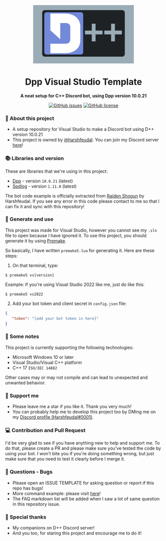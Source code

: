<div align="center"><img src="https://github.com/brainboxdotcc/DPP/blob/master/docpages/DPP-markdown-logo.png?raw=true"/>
<h1>Dpp Visual Studio Template</h1>
    <b>
        <p>A neat setup for C++ Discord bot, using Dpp version 10.0.21</p>
    </b>

[![GitHub issues](https://img.shields.io/github/issues/Harshfeudal-Projects/setup-vs)](https://github.com/Harshfeudal-Projects/Raiden-Shogun/issues)
[![GitHub license](https://img.shields.io/github/license/Harshfeudal-Projects/setup-vs?color=brightgreen)](https://github.com/Harshfeudal-Projects/Raiden-Shogun/blob/main/LICENSE)
</div>

### :pencil: About this project
- A setup repository for Visual Studio to make a Discord bot using D++ version 10.0.21
- This project is owned by [@harshfeudal](https://github.com/harshfeudal). You can join my Discord server [here](https://discord.gg/BAk2CXpRAT)!

### 📚 Libraries and version
These are libraries that we're using in this project:
- [Dpp](https://github.com/brainboxdotcc/DPP) - version `10.0.21` (latest)
- [Spdlog](https://github.com/gabime/spdlog) - version `1.11.0` (latest)

The bot code example is officially extracted from [Raiden Shogun](https://github.com/Harshfeudal-Projects/Raiden-Shogun) by Harshfeudal. If you see any error in this code please contact to me so that I can fix it and sync with this repository!

### 🚨 Generate and use
 This project was made for Visual Studio, however you cannot see my `.sln` file to open because I have ignored it. To use this project, you should generate it by using [Premake](https://premake.github.io/).

 So basically, I have written `premake5.lua` for generating it. Here are these steps:
 1. On that terminal, type:
 ```
 $ premake5 vs[version]
 ```
 Example: If you're using Visual Studio 2022 like me, just do like this:
 ```
 $ premake5 vs2022
 ```
 2. Add your bot token and client secret in `config.json` file:
 ```json
 {
    "token": "[add your bot token in here]"
 }
 ```

 ### 📜 Some notes
 This project is currently supporting the following technologies:
 - Microsoft Windows 10 or later
 - Visual Studio/Visual C++ platform 
 - C++ 17 `ISO/IEC 14882`

 Other cases may or may not compile and can lead to unexpected and unwanted behavior.

 ### 🤝 Support me
 - Please leave me a star if you like it. Thank you very much!
 - You can probably help me to develop this project too by DMing me on my [Discord profile (Harshfeudal#0001)](https://discord.com/users/622450109317251088).

 ### :computer: Contribution and Pull Request
  I'd be very glad to see if you have anything new to help and support me. To do that, please create a PR and please make sure you've tested the code by using your bot. I won't bite you if you're doing something wrong, but just make sure that you need to test it clearly before I merge it.

 ### 👷 Questions - Bugs
 - Please open an ISSUE TEMPLATE for asking question or report if this repo has bugs!
 - More command example: please visit [here](https://github.com/Harshfeudal-Projects/Raiden-Shogun)!
 - The FAQ markdown list will be added when I saw a lot of same question in this repository issue.

 ### :sparkling_heart: Special thanks
  - My companions on D++ Discord server!
  - And you too, for staring this project and encourage me to do it!
